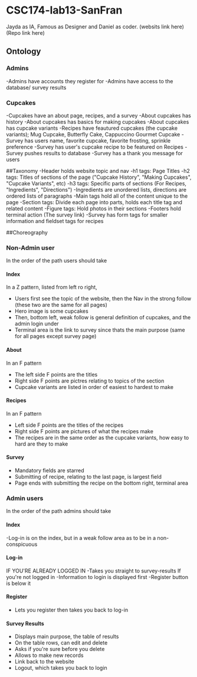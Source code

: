 # CSC174-lab13-SanFran
Jayda as IA, Famous as Designer and Daniel as coder.
(websits link here)
(Repo link here)

## Ontology

### Admins
-Admins have accounts they register for
-Admins have access to the database/ survey results 

### Cupcakes
-Cupcakes have an about page, recipes, and a survey
-About cupcakes has history
-About cupcakes has basics for making cupcakes
-About cupcakes has cupcake variants
-Recipes have feautured cupcakes (the cupcake variants); Mug Cupcake, Butterfly Cake, Cappuccino Gourmet Cupcake
-Survey has users name, favorite cupcake, favorite frosting, sprinkle preference
-Survey has user's cupcake recipe to be featured on Recipes
-Survey pushes results to database
-Survey has a thank you message for users

##Taxonomy
-Header holds website topic and nav
-h1 tags: Page Titles
-h2 tags: Titles of sections of the page ("Cupcake History", "Making Cupcakes", "Cupcake Variants", etc)
-h3 tags: Specific parts of sections (For Recipes, "Ingredients", "Directions")
-Ingredients are unordered lists, directions are ordered lists of paragraphs
-Main tags hold all of the content unique to the page
-Section tags: Divide each page into parts, holds each title tag and related content
-Figure tags: Hold photos in their sections
-Footers hold terminal action (The survey link)
-Survey has form tags for smaller information and fieldset tags for recipes

##Choreography

### Non-Admin user
In the order of the path users should take

#### Index
In a Z pattern, listed from left ro right,
- Users first see the topic of the website, then the Nav in the strong follow (these two are the same for all pages)
- Hero image is some cupcakes
- Then, bottom left, weak follow is general definition of cupcakes, and the admin login under
- Terminal area is the link to survey since thats the main purpose (same for all pages except survey page)

#### About
In an F pattern
- The left side F points are the titles
- Right side F points are pictres relating to topics of the section
- Cupcake variants are listed in order of easiest to hardest to make 

#### Recipes
In an F pattern
- Left side F points are the titles of the recipes
- Right side F points are pictures of what the recipes make
- The recipes are in the same order as the cupcake variants, how easy to hard are they to make

#### Survey 
- Mandatory fields are starred
- Submitting of recipe, relating to the last page, is largest field
- Page ends with submitting the recipe on the bottom right, terminal area

### Admin users
In the order of the path admins should take

#### Index
-Log-in is on the index, but in a weak follow area as to be in a non-conspicuous

#### Log-in
IF YOU'RE ALREADY LOGGED IN
-Takes you straight to survey-results
If you're not logged in
-Information to login is displayed first
-Register button is below it

#### Register
- Lets you register then takes you back to log-in

#### Survey Results
- Displays main purpose, the table of results
- On the table rows, can edit and delete
- Asks if you're sure before you delete 
- Allows to make new records
- Link back to the website
- Logout, which takes you back to login